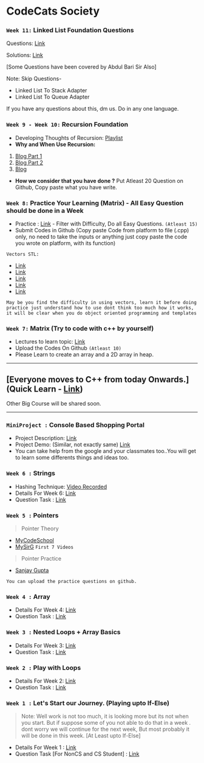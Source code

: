 # CodeCats Society

### `Week 11:` Linked List Foundation Questions
Questions: [Link](https://www.pepcoding.com/resources/online-java-foundation/linked-lists)

Solutions: [Link](https://www.pepcoding.com/resources/online-java-foundation/linked-lists)

[Some Questions have been covered by Abdul Bari Sir Also]

Note: Skip Questions-
-  Linked List To Stack Adapter 
-  Linked List To Queue Adapter

If you have any questions about this, dm us.
Do in any one language.

### `Week 9 - Week 10:` Recursion Foundation
- Developing Thoughts of Recursion: [Playlist](https://www.youtube.com/watch?v=5Q5ed7PWJ8I&list=PL-Jc9J83PIiFxaBahjslhBD1LiJAV7nKs)
- **Why and When Use Recursion:**
 1. [Blog Part 1](https://www.topcoder.com/community/data-science/data-science-tutorials/an-introduction-to-recursion-part-1/)
 2. [Blog Part 2](https://www.topcoder.com/community/data-science/data-science-tutorials/an-introduction-to-recursion-part-2/)
 3. [Blog](https://www.byte-by-byte.com/recursion/)
- **How we consider that you have done ?**
Put Atleast 20 Question on Github, Copy paste what you have write.
 
### `Week 8:` Practice Your Learning (Matrix) - All Easy Question should be done in a Week

- Practice : [Link](https://leetcode.com/tag/matrix/) - Filter with Difficulty, Do all Easy Questions. `(Atleast 15)`
- Submit Codes in Github (Copy paste Code from platform to file (.cpp) only, no need to take the inputs or anything just copy paste the code you wrote on platform, with its function)

`Vectors STL:`
- [Link](https://youtu.be/R5BEcvTVZj0)
- [Link](https://youtu.be/udExMlaR_nA)
- [Link](https://youtu.be/ytyOI1RkZ24)
- [Link](https://youtu.be/4EDbe3lhHOM)
- [Link](https://youtu.be/xiXMmOSDX3U)

`May be you find the difficulty in using vectors, learn it before doing practice just understand how to use dont think too much how it works, it will be clear when you do object oriented programming and templates`

### `Week 7:` Matrix (Try to code with c++ by yourself)
- Lectures to learn topic: [Link](https://www.youtube.com/watch?v=aN9zP9M_FZ8&list=PL-Jc9J83PIiFkOETg2Ybq-FMuJjkZSGeH)
- Upload the Codes On Github `(Atleast 10)`
- Please Learn to create an array and a 2D array in heap.

----
## [Everyone moves to C++ from today Onwards.] (Quick Learn - [Link](https://www.youtube.com/watch?v=lHJcLLsre70&list=PLauivoElc3gh48CgP4cQPrC1wrpAqY9cf&index=1))
Other Big Course will be shared soon.

----

### `MiniProject :` Console Based Shopping Portal
- Project Description: [Link](https://docs.google.com/document/d/1X_DNL8rQ0zs6bZuVRmJGXP87zEX2vtt2o5Z6sy_T8cE/edit?usp=sharing)
- Project Demo: (Similar, not exactly same) [Link](https://drive.google.com/file/d/1VzF5xUeVvLrFJe5uwnitE3YicqJqo5rV/view?usp=sharing)
- You can take help from the google and your classmates too..You will get to learn some differents things and ideas too.

### `Week 6 :` Strings
- Hashing Technique: [Video Recorded](https://drive.google.com/file/d/11T3LGpHtF9994Ml_3oozHmHL48_EUMWb/view?usp=drivesdk)
- Details For Week 6: [Link](https://docs.google.com/document/d/12-EyxkyJlHlRVpfNPA3O7n3V0CsOF8BDjbU_kVLF3mI/edit?usp=sharing)
- Question Task : [Link](https://docs.google.com/document/d/1_96_zTzqLeP954PRgBrqcYN8dfLNMMIgaupLvLVz5mw/edit?usp=sharing)

### `Week 5 :` Pointers

> Pointer Theory

- [MyCodeSchool](https://www.youtube.com/watch?v=h-HBipu_1P0&list=PL2_aWCzGMAwLZp6LMUKI3cc7pgGsasm2_&index=1)
- [MySirG](https://www.youtube.com/watch?v=d26HpQ2DKUo&list=PLgD2pQFJFJ1QWQQcYoWZ4R6plGXi6d8TT) `First 7 Videos`

> Pointer Practice

- [Sanjay Gupta](https://www.youtube.com/watch?v=KIx_XZ0WuBY&list=PL-gW8Fj5TGrrthd1Djj7V72bDHnF0psKr)

`You can upload the practice questions on github.`

### `Week 4 :` Array

- Details For Week 4: [Link](https://docs.google.com/document/d/1irz5dOBmX8bOVzY8tdDtJAkgli40OTwy8Ez7BjzuB7I/edit?usp=sharing)
- Question Task : [Link](https://docs.google.com/document/d/1IPNEGJdJ4FRfpmtb_P74_qjkj7_SenoZBisuB_Vwj8o/edit?usp=sharing)

### `Week 3 :` Nested Loops + Array Basics

- Details For Week 3: [Link](https://docs.google.com/document/d/1wpa9zNu_7sBwjMJf123hIzPWiUE8ueXrvn8PAKnfMTE/edit?usp=sharing)
- Question Task : [Link](https://docs.google.com/document/d/1dnjlaFyg1ztuzdTniGWws6XkTqQSy7hP8ze7R6MdEts/edit?usp=sharing)
 
### `Week 2 :` Play with Loops

- Details For Week 2: [Link](https://docs.google.com/document/d/1hqyql50D_1d-JlDg2pSyeEk9FvCiDxINcNSTcD8f5as/edit?usp=sharing)
- Question Task : [Link](https://docs.google.com/document/d/1FVWMuI9TOTff8hRy08YREA9grtJf9PG7n41ekfVnBOM/edit?usp=sharing)

### `Week 1 :` Let's Start our Journey. (Playing upto If-Else)
> Note:
  Well work is not too much, it is looking more but its not when you start. But if suppose some  of you not able to do that in a week . dont worry we will continue for the next week, But most probably it will be done in this week. [At Least upto If-Else]
  
- Details For Week 1 : [Link](https://docs.google.com/document/d/1ALtuZ3tvvjO5LAI4CpJESLmZYHvrbhtyqQhZBW-LvS4/edit?usp=sharing)
- Question Task [For NonCS and CS Student] : [Link](https://docs.google.com/document/d/1J71t8xqOoSuS62cSpJRwsvsDHj9kKWHjGnxfgjQMxo8/edit?usp=sharing)
